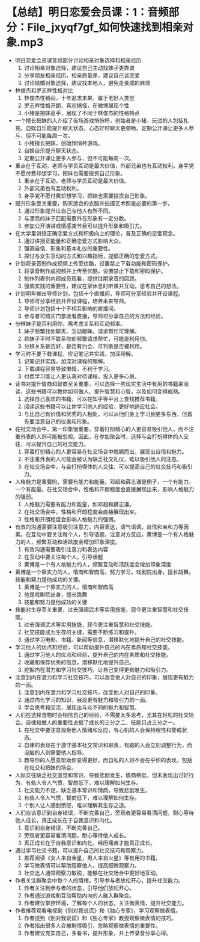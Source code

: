 # 【总结】明日恋爱会员课：1：音频部分：File_jxyqf7gf_如何快速找到相亲对象.mp3

-   明日恋爱会员课音频部分讨论相亲对象选择和相亲经历
    1.  讨论相亲对象选择，建议自己主动找妹子更靠谱
    2.  分享朋友相亲经历，相亲质量差，建议自己谈恋爱
    3.  讨论结婚对象选择，建议找本地人，避免走亲戚的麻烦
-   林俊杰和罗志祥性格对比
    1.  林俊杰性格闷，十年追求未果，属于老好人类型
    2.  罗志祥性格开朗，喜欢搞怪，在微博展现个性
    3.  小猪是把妹高手，展现了不同于林俊杰的性格特点
-   一个擅长把妹的人介绍了夜场游戏悄悄杯，创始者是小猪，玩过的人包括扎克。自娱自乐能提升聊天状态，心态好时聊天更顺畅。定期公开课让更多人参与，但不可能每周一次。
    1.  小猪擅长把妹，创始悄悄杯游戏。
    2.  自娱自乐提升聊天状态。
    3.  定期公开课让更多人参与，但不可能每周一次。
-   重点在于互动，老师与学员互动是最大价值，外部兄弟也有互动权利。身手党不愿付费却想学习，把妹也需要投资自己形象。
    1.  重点在于互动，老师与学员互动是最大价值。
    2.  外部兄弟也有互动权利。
    3.  身手党不愿付费却想学习，把妹也需要投资自己形象。
-   提升形象至关重要，购买适合的衣服并拍摄艺术照是必要的第一步。
    1.  通过形象提升让自己与他人有所不同。
    2.  与漂亮的妹子匹配需要外在形象有一定分数。
    3.  参加公开演讲或情感类节目可以提升形象和吸引力。
-   在大学里讲授正确恋爱方式和积极向上的理论，普及正确的恋爱观念。
    1.  通过讲授正能量和正确恋爱方式影响大众。
    2.  强调自信、形象和基本礼仪的重要性。
    3.  探讨与女生互动的方式和兴趣指标，提倡正确的恋爱方式。
-   计划将录音制作成视频上传至优酷，设置禁止下载功能和密码保护。
    1.  将录音制作成视频并上传至优酷，设置禁止下载和密码保护。
    2.  制作列表供内部成员观看，提供往期录音的回顾。
    3.  强调实践的重要性，建议在家休息时听课并互动，思考自己的想法。
-   计划明年推出导师计划，包括十个直播间，导师可分享经验并开设课程。
    1.  导师可分享经验并开设课程，培养未来导师。
    2.  导师计划包括十个不相互影响的直播间。
    3.  参与者可购买门票收看直播，导师可分享自己的方法和经验。
-   分辨妹子是否利用你，需考虑关系和互动频率。
    1.  妹子频繁找你聊天、互动暧昧，请求帮忙可理解。
    2.  若妹子平时不联系你却频繁请求帮忙，可能是利用你。
    3.  分辨关系是否好，是否有约会，可判断是否被利用。
-   学习时不要下载课程，应记笔记并实践，加深理解。
    1.  记笔记并实践，加深对课程的理解。
    2.  下载课程容易导致懒惰，不利于学习。
    3.  付费学习能让人更认真对待课程，投入更多心思。
-   读书对提升情商和智商至关重要，可以选择一些现实生活中有用的书籍来阅读，这些书籍可以教你如何做人、提升智慧和心智，以及如何变得成熟。
    1.  选择自己喜欢的书籍，可以在知乎等平台上查找推荐书籍。
    2.  阅读这些书籍可以让你学习他人的经验，更好地适应社会。
    3.  与比自己有价值和优秀的人相处，可以从他们身上学习到更多东西，但首先要注意自己的仪表和形象。
-   在社交场合中，第一印象很重要，穿着打扮精心的人更容易吸引他人，而不注重外表的人则可能被忽视。因此，在参加聚会时，选择与会打扮得体的人交往，可以提升自己的社交能力。
    1.  穿着打扮精心的人更容易在社交场合中脱颖而出，展现出自信和魅力。
    2.  不注重外表的人可能会被认为缺乏社交礼仪，难以吸引他人的注意。
    3.  在社交场合中，与会打扮得体的人交往，可以提高自己的社交技巧和吸引力。
-   人格魅力是重要的，需要有能力和能量。邓超和薛志谦是例子，一个有能力，一个有能量。在社交场合中，性格和开朗程度会直接展现出来，影响人格魅力的强弱。
    1.  人格魅力需要有能力和能量，如邓超和薛志谦。
    2.  在社交场合中，性格和开朗程度会直接展现出来。
    3.  性格和开朗程度会影响人格魅力的强弱。
-   有效的沟通需要注意吸引注意力，内容表达，语气语调，自信和亲和力等因素。在互动中要关注每个人，引导话题，注意对方反应，黄博是一个有人格魅力的人，频繁互动和活跃度会增加印象深度。
    1.  有效沟通需要吸引注意力和表达内容
    2.  在互动中要关注每个人，引导话题
    3.  黄博是一个有人格魅力的人，频繁互动和活跃度会增加印象深度
-   黄博是一个靠实力的人，情商和智商高，努力学习，戏剧院出身，擅长跳舞。技能和努力是他成功的关键。
    1.  黄博是一个靠实力的人，情商和智商高
    2.  他是戏剧院出身，擅长跳舞
    3.  技能和努力是他成功的关键
-   技能对生存至关重要，过去强调武术等实用技能，现今更注重智慧和社交技能。
    1.  过去强调武术等实用技能，现今更注重智慧和社交技能。
    2.  社交技能成为生存的关键，需要不断练习和提升。
    3.  通过学习电影、书籍、新闻等信息，潜移默化地提升自己的社交技能。
-   学习他人的优点和经验，可以帮助提升自己的内在素质和社交技能。
    1.  通过学习他人的优点和经验，提升自己的内在素质和社交技能。
    2.  收藏和保存优秀的信息，潜移默化地提升自己。
    3.  挖掘内在潜力和学习社交技巧，让自己变得更有魅力和吸引力。
-   注意到内在潜力和学习社交技巧，可以改变他人对自己的印象，展现更有魅力的一面。
    1.  注意到内在潜力和学习社交技巧，改变他人对自己的印象。
    2.  通过内化学习的知识，展现更有魅力和吸引力的一面。
    3.  学会思考和交流，展现出与众不同的魅力和智慧。
-   人们在选择食物时会相信自己的经验，不需要太多思考，尤其在轻松的社交场合。自律和做人的重要性占据了成长的三分之二，技能只占三分之一。
    1.  在社交中要注意观察他人情绪和反应，有心机的人会保持理性和警戒状态。
    2.  自律的表现在于遵守基本社交常识和职责，有脑的人会立刻调整行为，而没脑的人则需要他人指导。
    3.  教导你的人愿意帮助你变得更好，而自私的人则不会在乎你的表现，包括在社交和把妹的场合。
-   人际交往缺乏社交直觉和常识，导致悲剧发生，情商稍低，但未表现出讨好行为，有些人令人气愤，智商低下，难以理解如何生存。
    1.  社交能力不足，缺乏基本常识和情商，导致悲剧发生。
    2.  有些人令人气愤，智商低下，难以理解如何生存。
    3.  个别人让人感到愤怒，难以理解其生存之道。
-   人们应该意识到自身错误，不断完善自己，旁观者更容易看清问题，耐心等待他人成长，真正成长在于自我意识和内化。
    1.  意识到自身错误，不断完善自己。
    2.  旁观者更容易看清问题，耐心等待他人成长。
    3.  真正成长在于自我意识和内化，经历痛苦才能真正成长。
-   通过学习社交书籍，可以提升自己的社交技巧和观察力。
    1.  推荐阅读《女人来自金星，男人来自火星》等有用的书籍。
    2.  学习微表情可以帮助观察他人，提高细微观察力。
    3.  社交达人通常观察力敏锐，能够在社交场合中更好地互动。
-   作者关注群聚会中每个人的情绪，引导参与者放松开心，提升社交能力。
    1.  作者关注到参与者的状态，引导他们放松开心。
    2.  作者通过游戏和互动帮助内向的人融入群聚会。
    3.  作者建议掌控环境，了解每个人的状态，关注微表情，提升社交能力。
-   作者推荐观看电视剧《别对我说谎》和《独心专家》，学习观察微表情。
    1.  作者提到《别对我说谎》和《独心专家》教授观察微表情的技巧。
    2.  作者指出很多人会被剧情吸引，忽略观察微表情的重要性。
    3.  作者建议充实自己，多看书，提升形象，并上传录音分享心得。